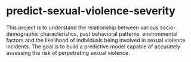 # predict-sexual-violence-severity
 This project is to understand the relationship between various socio-demographic characteristics, past behavioral patterns, environmental factors and the likelihood of individuals being involved in sexual violence incidents. The goal is to build a predictive model capable of accurately assessing the risk of perpetrating sexual violence.
